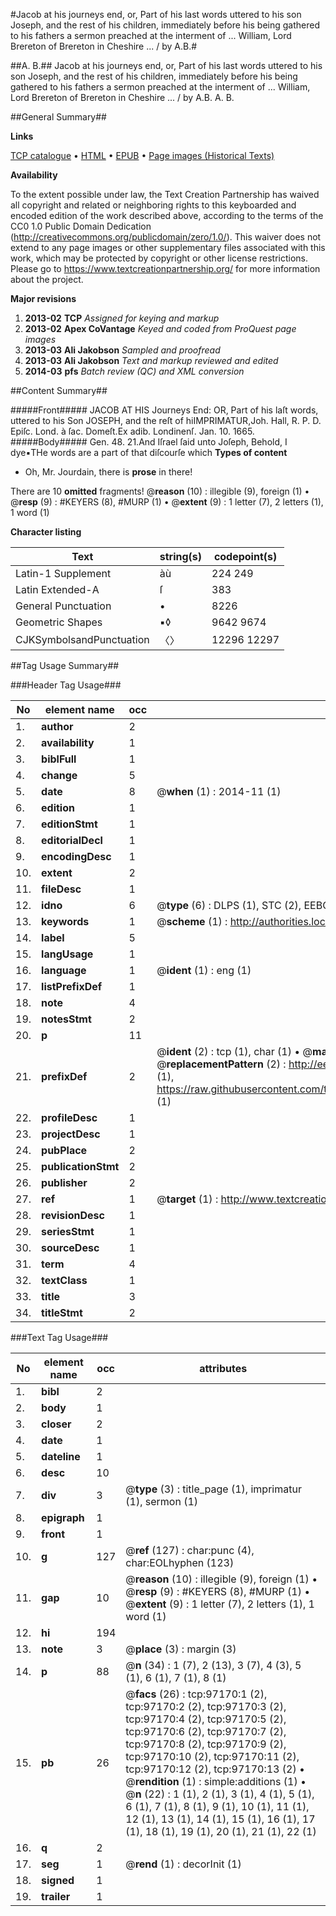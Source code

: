 #Jacob at his journeys end, or, Part of his last words uttered to his son Joseph, and the rest of his children, immediately before his being gathered to his fathers a sermon preached at the interment of ... William, Lord Brereton of Brereton in Cheshire ... / by A.B.#

##A. B.##
Jacob at his journeys end, or, Part of his last words uttered to his son Joseph, and the rest of his children, immediately before his being gathered to his fathers a sermon preached at the interment of ... William, Lord Brereton of Brereton in Cheshire ... / by A.B.
A. B.

##General Summary##

**Links**

[TCP catalogue](http://www.ota.ox.ac.uk/tcp/)  • 
[HTML](http://tei.it.ox.ac.uk/tcp/Texts-HTML/free/A31/A31030.html)  • 
[EPUB](http://tei.it.ox.ac.uk/tcp/Texts-EPUB/free/A31/A31030.epub) • 
[Page images (Historical Texts)](https://historicaltexts.jisc.ac.uk/eebo-13073036e)

**Availability**

To the extent possible under law, the Text Creation Partnership has waived all copyright and related or neighboring rights to this keyboarded and encoded edition of the work described above, according to the terms of the CC0 1.0 Public Domain Dedication (http://creativecommons.org/publicdomain/zero/1.0/). This waiver does not extend to any page images or other supplementary files associated with this work, which may be protected by copyright or other license restrictions. Please go to https://www.textcreationpartnership.org/ for more information about the project.

**Major revisions**

1. __2013-02__ __TCP__ *Assigned for keying and markup*
1. __2013-02__ __Apex CoVantage__ *Keyed and coded from ProQuest page images*
1. __2013-03__ __Ali Jakobson__ *Sampled and proofread*
1. __2013-03__ __Ali Jakobson__ *Text and markup reviewed and edited*
1. __2014-03__ __pfs__ *Batch review (QC) and XML conversion*

##Content Summary##

#####Front#####
JACOB AT HIS Journeys End: OR, Part of his laſt words, uttered to his Son JOSEPH, and the reſt of hiIMPRIMATUR,Joh. Hall, R. P. D. Epiſc. Lond. à ſac. Domeſt.Ex adib. Londinenſ. Jan. 10. 1665.
#####Body#####
Gen. 48. 21.And Iſrael ſaid unto Joſeph, Behold, I dye▪THe words are a part of that diſcourſe which 
**Types of content**

  * Oh, Mr. Jourdain, there is **prose** in there!

There are 10 **omitted** fragments! 
 @__reason__ (10) : illegible (9), foreign (1)  •  @__resp__ (9) : #KEYERS (8), #MURP (1)  •  @__extent__ (9) : 1 letter (7), 2 letters (1), 1 word (1)

**Character listing**


|Text|string(s)|codepoint(s)|
|---|---|---|
|Latin-1 Supplement|àù|224 249|
|Latin Extended-A|ſ|383|
|General Punctuation|•|8226|
|Geometric Shapes|▪◊|9642 9674|
|CJKSymbolsandPunctuation|〈〉|12296 12297|

##Tag Usage Summary##

###Header Tag Usage###

|No|element name|occ|attributes|
|---|---|---|---|
|1.|__author__|2||
|2.|__availability__|1||
|3.|__biblFull__|1||
|4.|__change__|5||
|5.|__date__|8| @__when__ (1) : 2014-11 (1)|
|6.|__edition__|1||
|7.|__editionStmt__|1||
|8.|__editorialDecl__|1||
|9.|__encodingDesc__|1||
|10.|__extent__|2||
|11.|__fileDesc__|1||
|12.|__idno__|6| @__type__ (6) : DLPS (1), STC (2), EEBO-CITATION (1), OCLC (1), VID (1)|
|13.|__keywords__|1| @__scheme__ (1) : http://authorities.loc.gov/ (1)|
|14.|__label__|5||
|15.|__langUsage__|1||
|16.|__language__|1| @__ident__ (1) : eng (1)|
|17.|__listPrefixDef__|1||
|18.|__note__|4||
|19.|__notesStmt__|2||
|20.|__p__|11||
|21.|__prefixDef__|2| @__ident__ (2) : tcp (1), char (1)  •  @__matchPattern__ (2) : ([0-9\-]+):([0-9IVX]+) (1), (.+) (1)  •  @__replacementPattern__ (2) : http://eebo.chadwyck.com/downloadtiff?vid=$1&page=$2 (1), https://raw.githubusercontent.com/textcreationpartnership/Texts/master/tcpchars.xml#$1 (1)|
|22.|__profileDesc__|1||
|23.|__projectDesc__|1||
|24.|__pubPlace__|2||
|25.|__publicationStmt__|2||
|26.|__publisher__|2||
|27.|__ref__|1| @__target__ (1) : http://www.textcreationpartnership.org/docs/. (1)|
|28.|__revisionDesc__|1||
|29.|__seriesStmt__|1||
|30.|__sourceDesc__|1||
|31.|__term__|4||
|32.|__textClass__|1||
|33.|__title__|3||
|34.|__titleStmt__|2||


###Text Tag Usage###

|No|element name|occ|attributes|
|---|---|---|---|
|1.|__bibl__|2||
|2.|__body__|1||
|3.|__closer__|2||
|4.|__date__|1||
|5.|__dateline__|1||
|6.|__desc__|10||
|7.|__div__|3| @__type__ (3) : title_page (1), imprimatur (1), sermon (1)|
|8.|__epigraph__|1||
|9.|__front__|1||
|10.|__g__|127| @__ref__ (127) : char:punc (4), char:EOLhyphen (123)|
|11.|__gap__|10| @__reason__ (10) : illegible (9), foreign (1)  •  @__resp__ (9) : #KEYERS (8), #MURP (1)  •  @__extent__ (9) : 1 letter (7), 2 letters (1), 1 word (1)|
|12.|__hi__|194||
|13.|__note__|3| @__place__ (3) : margin (3)|
|14.|__p__|88| @__n__ (34) : 1 (7), 2 (13), 3 (7), 4 (3), 5 (1), 6 (1), 7 (1), 8 (1)|
|15.|__pb__|26| @__facs__ (26) : tcp:97170:1 (2), tcp:97170:2 (2), tcp:97170:3 (2), tcp:97170:4 (2), tcp:97170:5 (2), tcp:97170:6 (2), tcp:97170:7 (2), tcp:97170:8 (2), tcp:97170:9 (2), tcp:97170:10 (2), tcp:97170:11 (2), tcp:97170:12 (2), tcp:97170:13 (2)  •  @__rendition__ (1) : simple:additions (1)  •  @__n__ (22) : 1 (1), 2 (1), 3 (1), 4 (1), 5 (1), 6 (1), 7 (1), 8 (1), 9 (1), 10 (1), 11 (1), 12 (1), 13 (1), 14 (1), 15 (1), 16 (1), 17 (1), 18 (1), 19 (1), 20 (1), 21 (1), 22 (1)|
|16.|__q__|2||
|17.|__seg__|1| @__rend__ (1) : decorInit (1)|
|18.|__signed__|1||
|19.|__trailer__|1||
